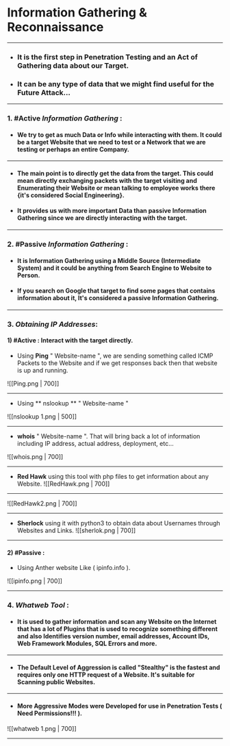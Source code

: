 # Information Gathering & Reconnaissance
---

- ### **It is the first step in Penetration Testing and an Act of Gathering data about our Target.**

- ### **It can be any type of data that we might find useful for the Future Attack**...

---

### 1. #Active *Information Gathering* :

- #### We try to get as much Data or Info while interacting with them. It could be a target Website that we need to test or a Network that we are testing or perhaps an entire Company.
---
- #### The main point is to directly get the data from the target. This could mean directly exchanging packets with the target visiting and Enumerating their Website or mean talking to employee works there {it's considered Social Engineering}.

- #### It provides us with more important Data than passive Information Gathering since we are directly interacting with the target.

---

### 2. #Passive *Information Gathering* :

- #### It is Information Gathering using a Middle Source (Intermediate System) and it could be anything from Search Engine to Website to Person.
- #### If you search on Google that target to find some pages that contains information about it, It's considered a passive Information Gathering.

---

### 3. *Obtaining IP Addresses*:

#### 1) #Active : Interact with the target directly.

- Using **Ping** " Website-name ", we are sending something called ICMP Packets to the Website and if we get responses back then that website is up and running.

![[Ping.png | 700]]

---

- Using ** nslookup ** " Website-name "

![[nslookup 1.png | 500]]

---

- **whois** " Website-name ". That will bring back a lot of information including IP address, actual address, deployment, etc...

![[whois.png | 700]]

---

- **Red Hawk** using this tool with php files to get information about any Website.
![[RedHawk.png | 700]]
---
![[RedHawk2.png | 700]]

---

- **Sherlock** using it with python3 to obtain data about Usernames through Websites and Links.
![[sherlok.png | 700]]

---

#### 2) #Passive :

- Using Anther website Like ( ipinfo.info ).

![[ipinfo.png | 700]]

---

### 4. *Whatweb Tool* :

- #### It is used to gather information and scan any Website on the Internet that has a lot of Plugins that is used to recognize something different and also Identifies version number, email addresses, Account IDs, Web Framework Modules, SQL Errors and more.
---
- #### The Default Level of Aggression is called "Stealthy" is the fastest and requires only one HTTP request of a Website. It's suitable for Scanning public Websites.
---

- #### **More Aggressive Modes were Developed for use in Penetration Tests ( Need Permissions!!! )**.

![[whatweb 1.png | 700]]

---


